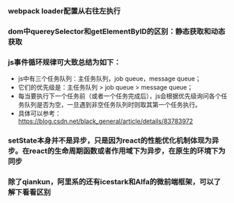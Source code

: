 ### webpack loader配置从右往左执行
### dom中quereySelector和getElementByID的区别：静态获取和动态获取
### js事件循环规律可大致总结为如下：
* js中有三个任务队列：主任务队列，job queue，message queue；
* 它们的优先级是：主任务队列 > job queue > message queue；
* 每当要执行下一个任务前（或者一个任务完成后），js会根据优先级询问各个任务队列是否为空，一旦遇到非空任务队列时则取其第一个任务执行。
* 具体可以参考：https://blog.csdn.net/black_general/article/details/83783972
### setState本身并不是异步，只是因为react的性能优化机制体现为异步。在react的生命周期函数或者作用域下为异步，在原生的环境下为同步
### 除了qiankun，阿里系的还有icestark和Alfa的微前端框架，可以了解下看看区别